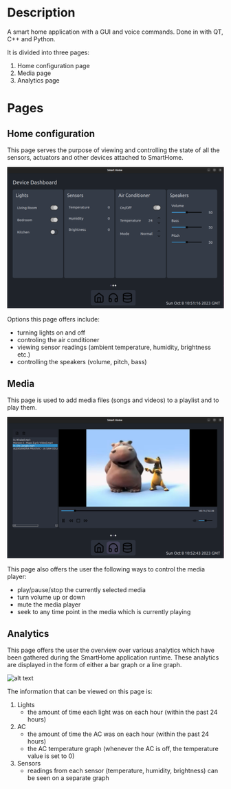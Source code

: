 # Description
A smart home application with a GUI and voice commands. Done in with QT, C++ and Python.

It is divided into three pages:
1) Home configuration page
2) Media page
3) Analytics page

# Pages
## Home configuration

This page serves the purpose of viewing and controlling the state of all the sensors, actuators
and other devices attached to SmartHome.

![alt text](resource/readme_imgs/home_cfg_page.png)

Options this page offers include:
- turning lights on and off 
- controling the air conditioner
- viewing sensor readings (ambient temperature, humidity, brightness etc.)
- controlling the speakers (volume, pitch, bass)

## Media

This page is used to add media files (songs and videos) to a playlist and to play them.

![alt text](resource/readme_imgs/media_page.png)

This page also offers the user the following ways to control the media player:
- play/pause/stop the currently selected media
- turn volume up or down
- mute the media player
- seek to any time point in the media which is currently playing

## Analytics

This page offers the user the overview over various analytics which have been gathered
during the SmartHome application runtime. These analytics are displayed in the form of
either a bar graph or a line graph.

![alt text](resource/readme_imgs/analytics_page.png)

The information that can be viewed on this page is:
1) Lights 
    - the amount of time each light was on each hour (within the past 24 hours)
2) AC 
    - the amount of time the AC was on each hour (within the past 24 hours)
    - the AC temperature graph (whenever the AC is off, the temperature value is set to 0)
3) Sensors
    - readings from each sensor (temperature, humidity, brightness) can be seen on a separate graph
